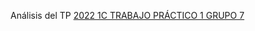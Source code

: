 Análisis del TP
[2022 1C TRABAJO PRÁCTICO 1  GRUPO 7](https://docs.google.com/document/d/19A9LzERL7JSVzqIyFRc3zrKYjaygEfs3iu_rFwcUO24/edit#)
